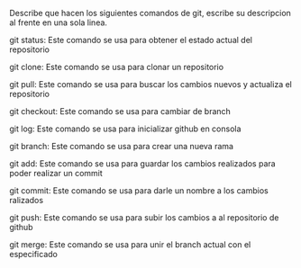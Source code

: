 Describe que hacen los siguientes comandos de git, escribe su descripcion al frente en una sola linea.

git status: Este comando se usa para obtener el estado actual del repositorio

git clone: Este comando se usa para clonar un repositorio

git pull: Este comando se usa para buscar los cambios nuevos y actualiza el repositorio 

git checkout: Este comando se usa para cambiar de branch

git log: Este comando se usa para inicializar github en consola

git branch: Este comando se usa para crear una nueva rama

git add: Este comando se usa para guardar los cambios realizados para poder realizar un commit
 
git commit: Este comando se usa para darle un nombre a los cambios ralizados

git push: Este comando se usa para subir los cambios a al repositorio de github

git merge: Este comando se usa para unir el branch actual con el especificado
